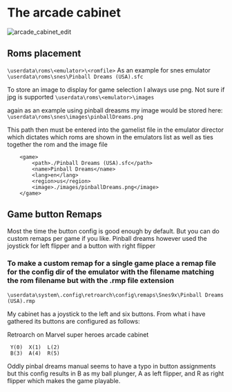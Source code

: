 # The arcade cabinet
![arcade_cabinet_edit](https://github.com/user-attachments/assets/b9724977-8186-4dc7-a9c9-66dc8503ef31)

## Roms placement
```\userdata\roms\<emulator>\<romfile>```
As an example for snes emulator
```\userdata\roms\snes\Pinball Dreams (USA).sfc```

To store an image to display for game selection
I always use png. Not sure if jpg is supported
```\userdata\roms\<emulator>\images```

again as an example using pinball dreasms my image would be stored here:
```\userdata\roms\snes\images\pinballDreams.png```

This path then must be entered into the gamelist file in the emulator director which dictates which roms are shown in the emulators list as well as ties together the rom and the image file
```
	<game>
		<path>./Pinball Dreams (USA).sfc</path>
		<name>Pinball Dreams</name>
		<lang>en</lang>
		<region>us</region>
		<image>./images/pinballDreams.png</image>
	</game>
```
## Game button Remaps
Most the time the button config is good enough by default. But you can do custom remaps per game if you like.
Pinball dreams however used the joystick for left flipper and a button with right flipper

### To make a custom remap for a single game place a remap file for the config dir of the emulator with the filename matching the rom filename but with the .rmp file extension
```\userdata\system\.config\retroarch\config\remaps\Snes9x\Pinball Dreams (USA).rmp```

My cabinet has a joystick to the left and six buttons. From what i have gathered its buttons are configured as follows:

Retroarch on Marvel super heroes arcade cabinet
```
 Y(0)  X(1)  L(2)
 B(3)  A(4)  R(5)
```
Oddly pinbal dreams manual seems to have a typo in button assignments but this config results in
B as my ball plunger, A as left flipper, and R as right flipper which makes the game playable.
